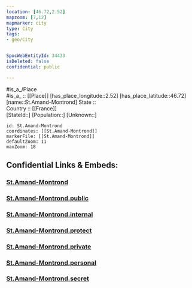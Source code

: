 ```yaml
---
location: [46.72,2.52] 
mapzoom: [7,12] 
mapmarker: city 
type: City
tags:
- geo/City


SpocWebEntityId: 34433
isDeleted: false
confidential: public

---
```

#is_a_/Place  
#is_a_ :: [[Place]] 
[has_place_longitude::2.52] 
[has_place_latitude::46.72] 
[name::St.Amand-Montrond] 
State ::  
Country :: [[France]]  
[StateId::] 
[Population::] 
[Unknown::] 


```leaflet
id: St.Amand-Montrond
coordinates: [[St.Amand-Montrond]] 
markerFile: [[St.Amand-Montrond]] 
defaultZoom: 11 
maxZoom: 18
```


## Confidential Links & Embeds: 

### [St.Amand-Montrond](/_Standards/Earth/Continent/Europe/Europe~West/France/regions~France/Val_de_Loire/departments~Val_de_Loire/Cher/communes~Cher/Saint-Amand-Montrond/cities~Saint-Amand-Montrond/St.Amand-Montrond.md) 

### [St.Amand-Montrond.public](/_public/Earth/Continent/Europe/Europe~West/France/regions~France/Val_de_Loire/departments~Val_de_Loire/Cher/communes~Cher/Saint-Amand-Montrond/cities~Saint-Amand-Montrond/St.Amand-Montrond.public.md) 

### [St.Amand-Montrond.internal](/_internal/Earth/Continent/Europe/Europe~West/France/regions~France/Val_de_Loire/departments~Val_de_Loire/Cher/communes~Cher/Saint-Amand-Montrond/cities~Saint-Amand-Montrond/St.Amand-Montrond.internal.md) 

### [St.Amand-Montrond.protect](/_protect/Earth/Continent/Europe/Europe~West/France/regions~France/Val_de_Loire/departments~Val_de_Loire/Cher/communes~Cher/Saint-Amand-Montrond/cities~Saint-Amand-Montrond/St.Amand-Montrond.protect.md) 

### [St.Amand-Montrond.private](/_private/Earth/Continent/Europe/Europe~West/France/regions~France/Val_de_Loire/departments~Val_de_Loire/Cher/communes~Cher/Saint-Amand-Montrond/cities~Saint-Amand-Montrond/St.Amand-Montrond.private.md) 

### [St.Amand-Montrond.personal](/_personal/Earth/Continent/Europe/Europe~West/France/regions~France/Val_de_Loire/departments~Val_de_Loire/Cher/communes~Cher/Saint-Amand-Montrond/cities~Saint-Amand-Montrond/St.Amand-Montrond.personal.md) 

### [St.Amand-Montrond.secret](/_secret/Earth/Continent/Europe/Europe~West/France/regions~France/Val_de_Loire/departments~Val_de_Loire/Cher/communes~Cher/Saint-Amand-Montrond/cities~Saint-Amand-Montrond/St.Amand-Montrond.secret.md)

